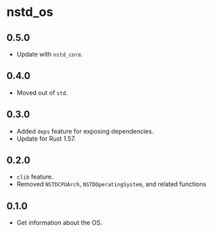 # nstd_os
## 0.5.0
- Update with `nstd_core`.
## 0.4.0
- Moved out of `std`.
## 0.3.0
- Added `deps` feature for exposing dependencies.
- Update for Rust 1.57.
## 0.2.0
- `clib` feature.
- Removed `NSTDCPUArch`, `NSTDOperatingSystem`, and related functions
## 0.1.0
- Get information about the OS.
